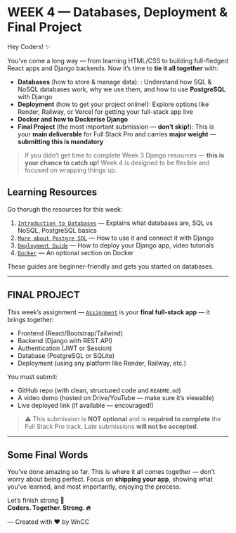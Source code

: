 # WEEK 4 — Databases, Deployment & Final Project

Hey Coders! ✨

You’ve come a long way — from learning HTML/CSS to building full-fledged React apps and Django backends. Now it’s time to **tie it all together** with:

- **Databases** (how to store & manage data): : Understand how SQL & NoSQL databases work, why we use them, and how to use **PostgreSQL** with Django
- **Deployment** (how to get your project online!): Explore options like Render, Railway, or Vercel for getting your full-stack app live
- **Docker and how to Dockerise Django**
- **Final Project** (the most important submission — **don’t skip!**): This is your **main deliverable** for Full Stack Pro and carries **major weight** — **submitting this is mandatory**

> If you didn’t get time to complete Week 3 Django resources — **this is your chance to catch up!** Week 4 is designed to be flexible and focused on wrapping things up.

## Learning Resources

Go thorugh the resources for this week:

1. [`Introduction to Databases`](./Introduction%20to%20Databases.md) — Explains what databases are, SQL vs NoSQL, PostgreSQL basics
2. [`More about Postgre SQL`](./PostgreSQL.md) — How to use it and connect it with Django
3. [`Deployment Guide`](./Deployment%20Guide.md) — How to deploy your Django app, video tutorials
4. [`Docker`](./Docker.md) — An optional section on Docker

These guides are beginner-friendly and gets you started on databases.

---

## FINAL PROJECT 

This week’s assignment — [`Assignment`](./Assignment.md) is your **final full-stack app** — it brings together:

- Frontend (React/Bootstrap/Tailwind)
- Backend (Django with REST API)
- Authentication (JWT or Session)
- Database (PostgreSQL or SQLite)
- Deployment (using any platform like Render, Railway, etc.)

You must submit:

- GitHub repo (with clean, structured code and `README.md`)
- A video demo (hosted on Drive/YouTube — make sure it’s viewable)
- Live deployed link (if available — encouraged!)

> ⚠️ This submission is **NOT optional** and is **required to complete** the Full Stack Pro track. Late submissions **will not be accepted**.

---

## Some Final Words

You've done amazing so far. This is where it all comes together — don’t worry about being perfect. Focus on **shipping your app**, showing what you’ve learned, and most importantly, enjoying the process.

Let’s finish strong 💪  
**Coders. Together. Strong. 🔥**

— Created with ❤️ by WnCC
